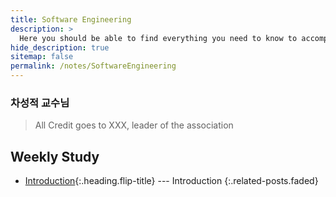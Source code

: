 ```yaml
---
title: Software Engineering
description: >
  Here you should be able to find everything you need to know to accomplish the most common tasks when blogging with Hydejack.
hide_description: true
sitemap: false
permalink: /notes/SoftwareEngineering
---
```


### 차성적 교수님

> All Credit goes to XXX, leader of the association


## Weekly Study
* [Introduction]{:.heading.flip-title} --- Introduction
{:.related-posts.faded}


[Introduction]: ./_posts/2022-09-19-Introduction.md
